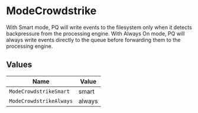 # ModeCrowdstrike

With Smart mode, PQ will write events to the filesystem only when it detects backpressure from the processing engine. With Always On mode, PQ will always write events directly to the queue before forwarding them to the processing engine.


## Values

| Name                    | Value                   |
| ----------------------- | ----------------------- |
| `ModeCrowdstrikeSmart`  | smart                   |
| `ModeCrowdstrikeAlways` | always                  |